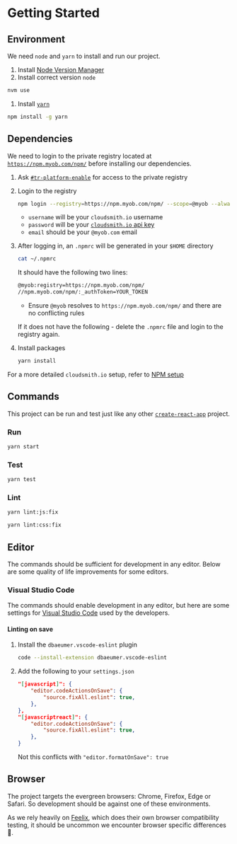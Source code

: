 # Getting Started

## Environment

We need `node` and `yarn` to install and run our project.

1. Install [Node Version Manager](https://github.com/nvm-sh/nvm) 
1. Install correct version `node`

  ```sh
  nvm use
  ```
1. Install [`yarn`](https://yarnpkg.com/)

  ```sh
  npm install -g yarn
  ```

## Dependencies

We need to login to the private registry located at [`https://npm.myob.com/npm/`](https://npm.myob.com/npm/) before installing our dependencies.

1. Ask [`#tr-platform-enable`](https://myob.slack.com/archives/C3F2M5NFP) for access to the private registry
1. Login to the registry
    ```sh
    npm login --registry=https://npm.myob.com/npm/ --scope=@myob --always-auth
    ```
    * `username` will be your `cloudsmith.io` username
    * `password` will be your [`cloudsmith.io` api key](https://cloudsmith.io/user/settings/api/)
    * `email` should be your `@myob.com` email
1. After logging in, an `.npmrc` will be generated in your `$HOME` directory
    ```bash
    cat ~/.npmrc
    ```
    It should have the following two lines:

    ```txt
    @myob:registry=https://npm.myob.com/npm/
    //npm.myob.com/npm/:_authToken=YOUR_TOKEN
    ```
    * Ensure `@myob` resolves to `https://npm.myob.com/npm/` and there are no conflicting rules

    If it does not have the following - delete the `.npmrc` file and login to the registry again.
1. Install packages
    ```sh
    yarn install
    ```

For a more detailed `cloudsmith.io` setup, refer to [NPM setup](https://cloudsmith.io/~myob/repos/npm/setup/#formats-npm)

## Commands

This project can be run and test just like any other [`create-react-app`](https://github.com/facebook/create-react-app) project.

### Run

```sh
yarn start
```

### Test
```sh
yarn test
```

### Lint

```sh
yarn lint:js:fix
```

```sh
yarn lint:css:fix
```

## Editor

The commands should be sufficient for development in any editor. Below are some quality of life improvements for some editors.

### Visual Studio Code

The commands should enable development in any editor, but here are some settings for [Visual Studio Code](https://code.visualstudio.com/) used by the developers.

#### Linting on save

1. Install the  `dbaeumer.vscode-eslint` plugin

    ```sh
    code --install-extension dbaeumer.vscode-eslint
    ```
2. Add the following to your `settings.json`

    ```json
    "[javascript]": {
        "editor.codeActionsOnSave": {
            "source.fixAll.eslint": true,
        },
    },
    "[javascriptreact]": {
        "editor.codeActionsOnSave": {
            "source.fixAll.eslint": true,
        },
    }
    ```
    Not this conflicts with `"editor.formatOnSave": true`

## Browser

The project targets the evergreen browsers: Chrome, Firefox, Edge or Safari. So development should be against one of these environments. 

As we rely heavily on [Feelix](https://feelix.myob.com/), which does their own browser compatibility testing, it should be uncommon we encounter browser specific differences 🤞. 
